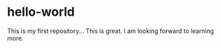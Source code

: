 # hello-world
This is my first repository... This is great. 
I am looking forward to learning more. 
